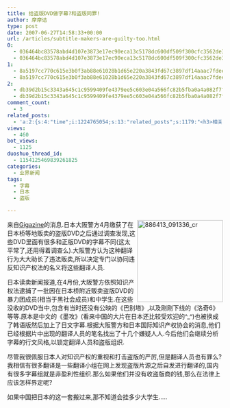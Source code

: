 ```yaml
---
title: 给盗版DVD做字幕?和盗版同罪!
author: 摩摩诘
type: post
date: 2007-06-27T14:58:33+00:00
url: /articles/subtitle-makers-are-guilty-too.html
0:
  - 036464bc83578abd4d107e3873e17ec90eca13c5178dc600df509f300cfc3562de3bdd48a11e6efccf9bafeec41482b9
  - 036464bc83578abd4d107e3873e17ec90eca13c5178dc600df509f300cfc3562de3bdd48a11e6efccf9bafeec41482b9
1:
  - 8a5197cc770c615e3b0f3ab88e61028b1d65e220a3843fd67c3897df14aaac7fdee055ae525721e5a0047850c97a94d4
  - 8a5197cc770c615e3b0f3ab88e61028b1d65e220a3843fd67c3897df14aaac7fdee055ae525721e5a0047850c97a94d4
2:
  - db39d2b15c3343a645c1c9599409fe4379ee5c603e04a566fc82b5fba0a4a082f7fe72598e9f6d1a3a92939a21ebafd6
  - db39d2b15c3343a645c1c9599409fe4379ee5c603e04a566fc82b5fba0a4a082f7fe72598e9f6d1a3a92939a21ebafd6
comment_count:
  - 3
related_posts:
  - 'a:2:{s:4:"time";i:1224765054;s:13:"related_posts";s:1179:"<h3>相关日志</h3><ul class="related_post"><li><a href="http://www.digglife.cn/articles/funny-coincidence-japan.html" title="照片中有趣的巧合之日本篇">照片中有趣的巧合之日本篇</a></li><li><a href="http://www.digglife.cn/articles/horikitamaki.html" title="堀北真希出演「雷顿教授与恶魔之箱」配音">堀北真希出演「雷顿教授与恶魔之箱」配音</a></li><li><a href="http://www.digglife.cn/articles/blogbrilliant-dream.html" title="据传世界第一博客">据传世界第一博客</a></li><li><a href="http://www.digglife.cn/articles/sanspo.html" title="日本网站之サンスポ(sanspo)">日本网站之サンスポ(sanspo)</a></li><li><a href="http://www.digglife.cn/articles/carton.html" title="疼痛新闻:痛いニュース">疼痛新闻:痛いニュース</a></li><li><a href="http://www.digglife.cn/articles/japans-gigazine.html" title="日本的煎蛋&#8211;Gigazine">日本的煎蛋&#8211;Gigazine</a></li><li><a href="http://www.digglife.cn/articles/amateur-translators-use-google-please.html" title="业余电影翻译们,请你们多使用Google!">业余电影翻译们,请你们多使用Google!</a></li></ul>";}'
views:
  - 460
bot_views:
  - 1125
duoshuo_thread_id:
  - 1154125469839261825
categories:
  - 业界新闻
tags:
  - 字幕
  - 日本
  - 盗版

---
```

 <img border="0" align="right" width="200" src="https://www.digglife.net/wp-content/uploads/3/379/2007/06/886413-091336-cr.jpg" alt="886413_091336_cr" height="191" style="border: 0px" />来自<a target="_blank" href="http://gigazine.net">Gigazine</a>的消息.日本大阪警方4月缴获了在日本桥等地贩卖的盗版DVD之后通过调查发现,这些DVD里面有很多和正版DVD的字幕不同(这太平常了,还用得着调查么).大阪警方认为这种翻译行为大大助长了违法贩卖,所以决定专门以协同违反知识产权法的名义将这些翻译人员.

日本读卖新闻报道,在4月份,大阪警方依照知识产权法逮捕了一批因在日本桥附近贩卖盗版DVD的暴力团成员(相当于黑社会成员)和中学生.在这些没收的DVD当中,包含有当时还没有公映的《巴别塔》,以及刚刚下线的《洛奇6》等等.原本是中文的《墨攻》(看来中国的大片在日本还比较受欢迎的^_^)也被换成了韩语版然后加上了日文字幕.根据大阪警方和日本国际知识产权协会的消息,他们已经根据片中出现的翻译人员的笔名找出了十几个嫌疑人人.今后他们会继续分析字幕的行文风格,以锁定翻译人员和盗版组织.

尽管我很佩服日本人对知识产权的重视和打击盗版的严厉,但是翻译人员也有罪么?我相信有很多翻译是一些翻译小组在网上发现盗版片源之后自发进行翻译的,国内有很多字幕组就是非盈利性组织.那么如果他们并没有收盗版商的钱,那么在法律上应该怎样界定呢?

如果中国把日本的这一套搬过来,那不知道会挂多少大学生&#8230;..
